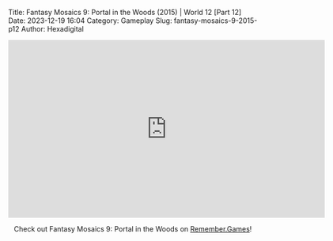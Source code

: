 Title: Fantasy Mosaics 9: Portal in the Woods (2015) | World 12 [Part 12]
Date: 2023-12-19 16:04
Category: Gameplay
Slug: fantasy-mosaics-9-2015-p12
Author: Hexadigital

<center><iframe src="https://www.youtube.com/embed/J885nghbdpE?feature=oembed" allow="accelerometer; autoplay; encrypted-media; gyroscope; picture-in-picture" width="640" height="360" frameborder="0"></iframe>

Check out Fantasy Mosaics 9: Portal in the Woods on [Remember.Games](https://remember.games/game/8089/fantasy-mosaics-9-portal-in-the-woods/)!</center>